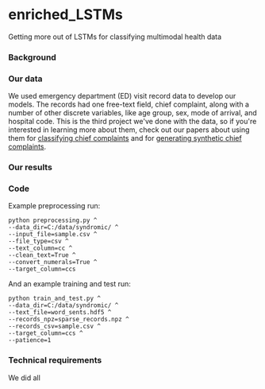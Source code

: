 # enriched_LSTMs
Getting more out of LSTMs for classifying multimodal health data

### Background


### Our data
We used emergency department (ED) visit record data to develop our models. The records had one free-text field, chief complaint, along with a number of other discrete variables, like age group, sex, mode of arrival, and hospital code. This is the third project we've done with the data, so if you're interested in learning more about them, check out our papers about using them for [classifying chief complaints](https://www.sciencedirect.com/science/article/pii/S1532046419300760) and for [generating synthetic chief complaints](https://www.nature.com/articles/s41746-018-0070-0).

### Our results

### Code
Example preprocessing run:
```
python preprocessing.py ^
--data_dir=C:/data/syndromic/ ^
--input_file=sample.csv ^
--file_type=csv ^
--text_column=cc ^
--clean_text=True ^
--convert_numerals=True ^ 
--target_column=ccs
```

And an example training and test run:
```
python train_and_test.py ^
--data_dir=C:/data/syndromic/ ^ 
--text_file=word_sents.hdf5 ^
--records_npz=sparse_records.npz ^ 
--records_csv=sample.csv ^
--target_column=ccs ^
--patience=1
```

### Technical requirements
We did all 

